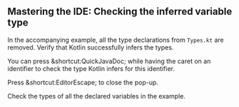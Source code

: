 ## Mastering the IDE: Checking the inferred variable type

In the accompanying example, all the type declarations from `Types.kt` are
removed. Verify that Kotlin successfully infers the types.

You can press <span class="shortcut">&shortcut:QuickJavaDoc;</span>
while having the caret on an identifier to check the type Kotlin infers
for this identifier.

Press <span class="shortcut">&shortcut:EditorEscape;</span> to close the pop-up.

Check the types of all the declared variables in the example.